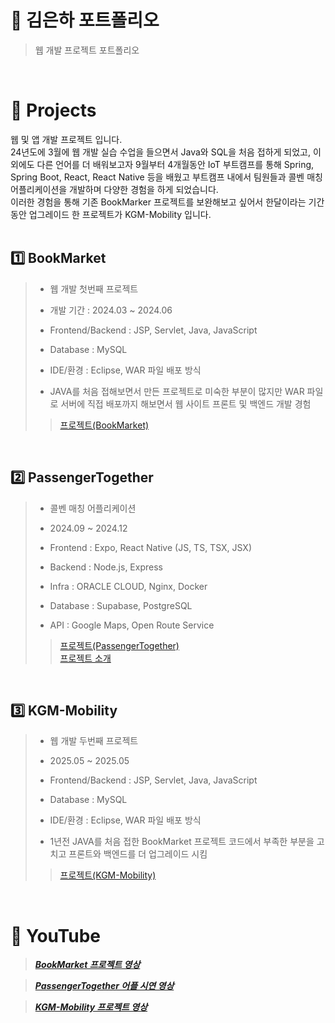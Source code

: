 # 📌 김은하 포트폴리오
> 웹 개발 프로젝트 포트폴리오 </br>
</br>

# 📑 Projects
웹 및 앱 개발 프로젝트 입니다. </br>
24년도에 3월에 웹 개발 실습 수업을 들으면서 Java와 SQL을 처음 접하게 되었고, 
이외에도 다른 언어를 더 배워보고자 9월부터 4개월동안 IoT 부트캠프를 통해 Spring, Spring Boot, React, React Native 등을 배웠고 부트캠프 내에서 팀원들과 콜벤 매칭 어플리케이션을 개발하며 다양한 경험을 하게 되었습니다. </br>
이러한 경험을 통해 기존 BookMarker 프로젝트를 보완해보고 싶어서 한달이라는 기간동안 업그레이드 한 프로젝트가 KGM-Mobility 입니다. </br>
</br>

## 1️⃣ BookMarket 
> - 웹 개발 첫번째 프로젝트
>   
> - 개발 기간 : 2024.03 ~ 2024.06
>
> - Frontend/Backend : JSP, Servlet, Java, JavaScript
> - Database : MySQL
> - IDE/환경 : Eclipse, WAR 파일 배포 방식
> 
> - JAVA를 처음 접해보면서 만든 프로젝트로 미숙한 부분이 많지만 WAR 파일로 서버에 직접 배포까지 해보면서 웹 사이트 프론트 및 백엔드 개발 경험
>   
>> [프로젝트(BookMarket)](https://github.com/Kimagha/BookMarket)
</br>

## 2️⃣ PassengerTogether
> - 콜벤 매칭 어플리케이션
>   
> - 2024.09 ~ 2024.12
>
> - Frontend : Expo, React Native (JS, TS, TSX, JSX)
> - Backend : Node.js, Express
> - Infra : ORACLE CLOUD, Nginx, Docker
> - Database : Supabase, PostgreSQL
> - API : Google Maps, Open Route Service
>   
>> [프로젝트(PassengerTogether)](https://github.com/Macaping/PassengerTogether) </br>
>> [프로젝트 소개](https://github.com/Kimagha/PassengerTogether_README)
</br>

## 3️⃣ KGM-Mobility
> - 웹 개발 두번째 프로젝트
>   
> - 2025.05 ~ 2025.05
>
> - Frontend/Backend : JSP, Servlet, Java, JavaScript
> - Database : MySQL
> - IDE/환경 : Eclipse, WAR 파일 배포 방식
>   
> - 1년전 JAVA를 처음 접한 BookMarket 프로젝트 코드에서 부족한 부분을 고치고 프론트와 백엔드를 더 업그레이드 시킴
>   
>> [프로젝트(KGM-Mobility)](https://github.com/Kimagha/KGM-Mobility)
</br>

# 🔗 YouTube

> <b><em><a href="https://youtu.be/1FjqL-76seA?si=P_djGNxOO_VVuoq1">BookMarket 프로젝트 영상</a></em></b><br />

> <b><em><a href="https://youtube.com/shorts/n2gDlkTz28o?si=YzufDjJ9V6BhUiCk">PassengerTogether 어플 시연 영상</a></em></b><br />

> <b><em><a href="https://youtu.be/MeYfV2ZFSXM?si=2e8rzlgnC8t1nSUo">KGM-Mobility 프로젝트 영상</a></em></b><br />

